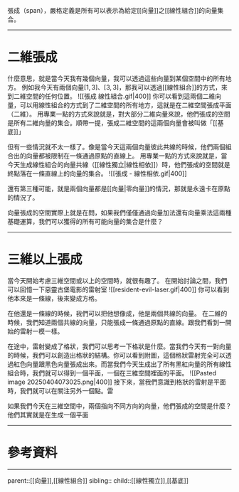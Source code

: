 張成（span），嚴格定義是所有可以表示為給定[[向量]]之[[線性組合]]的向量集合。
- - -
# 二維張成
什麼意思，就是當今天我有幾個向量，我可以透過這些向量到某個空間中的所有地方。
例如我今天有兩個向量$[1,3]、[3,3]$，那我可以透過[[線性組合]]的方式，來到二維空間的任何位置。
![[張成 線性組合.gif|400]]
你可以看到這兩個二維向量，可以用線性組合的方式到了二維空間的所有地方，這就是在二維空間張成平面（二維）。
用專業一點的方式來說就是，對大部分二維向量來說，他們張成的空間是所有二維向量的集合。順帶一提，張成二維空間的這兩個向量會被叫做「[[基底]]」


但有一些情況就不太一樣了。像是當今天這兩個向量彼此共線的時候，他們兩個組合出的向量都被限制在一條通過原點的直線上。
用專業一點的方式來說就是，當今天生成線性組合的向量共線（[[線性獨立|線性相依]]）時，他們張成的空間就是終點落在一條直線上的向量的集合。
![[張成 - 線性相依.gif|400]]

還有第三種可能，就是兩個向量都是[[向量|零向量]]的情況，那就是永遠卡在原點的情況了。

向量張成的空間實際上就是在問，如果我們僅僅通過向量加法還有向量乘法這兩種基礎運算，我們可以獲得的所有可能向量的集合是什麼？
- - -
# 三維以上張成
當今天開始考慮三維空間或以上的空間時，就很有趣了。
在開始討論之間，我們可以回憶一下惡靈古堡電影的雷射室
![[resident-evil-laser.gif|400]]
你可以看到他本來是一條線，後來變成方格。

在他還是一條線的時候，我們可以把他想像成，他是兩個共線的向量。
在二維的時候，我們知道兩個共線的向量，只能張成一條通過原點的直線。跟我們看到一開始的雷射一模一樣。

在途中，雷射變成了格狀，我們可以思考一下格狀是什麼。當我們今天有一對向量的時候，我們可以創造出格狀的結構。你可以看到附圖，這個格狀雷射完全可以透過紅色向量跟黑色向量張成出來。而當我們今天生成出了所有黑紅向量的所有線性組合時，我們就可以得到一個平面，一個在三維空間裡面的平面。
![[Pasted image 20250404073025.png|400]]
接下來，當我們意識到格狀的雷射是平面時，我們就可以在關注另外一個點。雷

如果我們今天在三維空間中，兩個指向不同方向的向量，他們張成的空間是什麼？
他們其實就是在生成一個平面
- - -
# 參考資料

- - -
parent::[[向量]],[[線性組合]]
sibling::
child::[[線性獨立]],[[基底]]